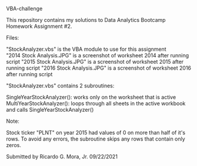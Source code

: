 VBA-challenge

This repository contains my solutions to Data Analytics Bootcamp Homework Assignment #2.

Files:

"StockAnalyzer.vbs" is the VBA module to use for this assignment  
"2014 Stock Analysis.JPG" is a screenshot of worksheet 2014 after running script
"2015 Stock Analysis.JPG" is a screenshot of worksheet 2015 after running script
"2016 Stock Analysis.JPG" is a screenshot of worksheet 2016 after running script

"StockAnalyzer.vbs" contains 2 subroutines:

SingleYearStockAnalyzer(): 
	works only on the worksheet that is active
MultiYearStockAnalyzer(): 
	loops through all sheets in the active workbook and calls SingleYearStockAnalyzer()

Note:

Stock ticker "PLNT" on year 2015 had values of 0 on more than half of it's rows.
To avoid any errors, the subroutine skips any rows that contain only zeros.



Submitted by Ricardo G. Mora, Jr.  09/22/2021	